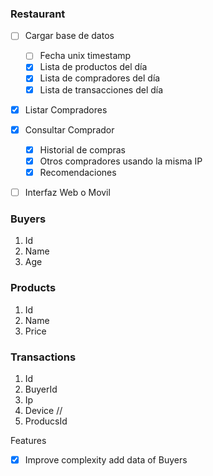### Restaurant

- [ ] Cargar base de datos
  - [ ] Fecha unix timestamp
  - [x] Lista de productos del día
  - [x] Lista de compradores del día
  - [x] Lista de transacciones del día
- [x] Listar Compradores
- [x] Consultar Comprador
  - [x] Historial de compras
  - [x] Otros compradores usando la misma IP
  - [x] Recomendaciones
- [ ] Interfaz Web o Movil



### Buyers
  1. Id
  2. Name
  3. Age

### Products
  1. Id
  2. Name
  3. Price

### Transactions
  1. Id 
  2. BuyerId
  3. Ip 
  4. Device //
  4. ProducsId

Features
  - [x] Improve complexity add data of Buyers
